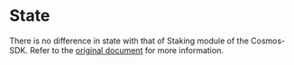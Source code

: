 <!--
order: 1
-->

# State

There is no difference in state with that of Staking module of the Cosmos-SDK. Refer to the [original document](../../staking/spec/01_state.md) for more information.
